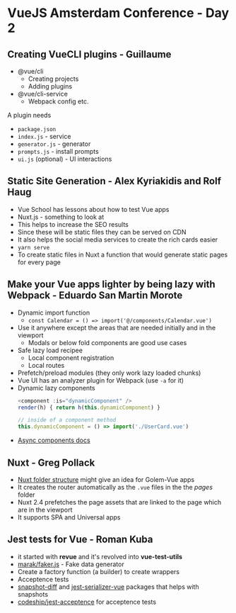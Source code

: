 # VueJS Amsterdam Conference - Day 2

## Creating VueCLI plugins - Guillaume

- @vue/cli
  - Creating projects 
  - Adding plugins
- @vue/cli-service
  - Webpack config etc.

A plugin needs
- `package.json`
- `index.js` - service
- `generator.js` - generator
- `prompts.js` - install prompts
- `ui.js` (optional) - UI interactions

## Static Site Generation - Alex Kyriakidis and Rolf Haug
- Vue School has lessons about how to test Vue apps
- Nuxt.js - something to look at
- This helps to increase the SEO results
- Since these will be static files they can be served on CDN
- It also helps the social media services to create the rich cards easier
- `yarn serve`
- To create static files in Nuxt a function that would generate static pages for every page

## Make your Vue apps lighter by being lazy with Webpack - Eduardo San Martin Morote
- Dynamic import function
  - `const Calendar = () => import('@/components/Calendar.vue')`
- Use it anywhere except the areas that are needed initially and in the viewport
  - Modals or below fold components are good use cases
- Safe lazy load recipee
  - Local component registration
  - Local routes
- Prefetch/preload modules (they only work lazy loaded chunks)
- Vue UI has an analyzer plugin for Webpack (use `-a` for it)
- Dynamic lazy components
  ```js
  <component :is="dynamicComponent" />
  render(h) { return h(this.dynamicComponent) }

  // inside of a component method
  this.dynamicComponent = () => import('./UserCard.vue')
  ```
- [Async components docs](https://vuejs.org/v2/guide/components-dynamic-async.html)

## Nuxt - Greg Pollack
- [Nuxt folder structure](https://nuxtjs.org/guide/directory-structure/) might give an idea for Golem-Vue apps
- It creates the router automatically as the `.vue` files in the the *pages* folder
- Nuxt 2.4 prefetches the page assets that are linked to the page which are in the viewport
- It supports SPA and Universal apps

## Jest tests for Vue - Roman Kuba
- it started with **revue** and it's revolved into **vue-test-utils**
- [marak/faker.js](https://github.com/marak/Faker.js/) - Fake data generator
- Create a factory function (a builder) to create wrappers
- Acceptence tests
- [snapshot-diff](https://github.com/jest-community/snapshot-diff) and [jest-serializer-vue](https://github.com/eddyerburgh/jest-serializer-vue) packages that helps with snapshots
- [codeship/jest-acceptence](https://github.com/codeship/jest-acceptance) for acceptence tests